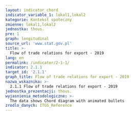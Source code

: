 ```yaml
---
layout: indicator_chord
indicator_variable_1: lokal1,lokal2
kategorie: Kontekst społeczny
zmienne: lokal1,lokal2
jednostka: thous.
pre: 1
graph: longitudinal
source_url: 'www.stat.gov.pl'
title: >-
  Flow of trade relations for export - 2019
lang: en
permalink: /indicator/2-1-1/
indicator: 2.1.1
target_id: '2.1.1'
graph_title: Flow of trade relations for export - 2019
nazwa_wskaznika: >-
  2.1.1 Flow of trade relations for export - 2019
jednostka_prezentacji: thous.
wyjasnienia_metodologiczne: >-
  The data shows Chord diagram with animated bullets
zrodlo_danych: ITGS_Reference
---
```

